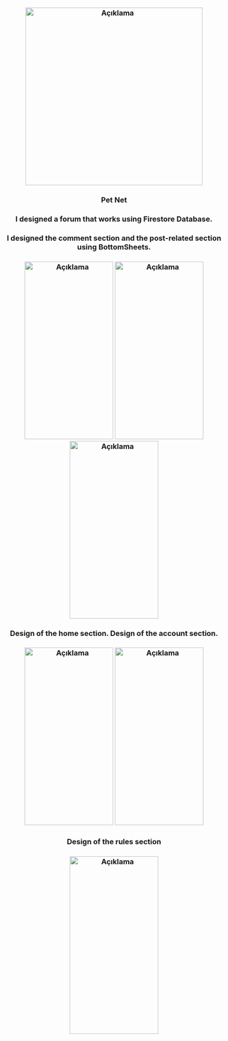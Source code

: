 <h3 align="center"><img src="https://github.com/MuhammetEmirErkut/PetNet/assets/147542769/bb7e0a8a-079c-4b09-ba6c-4cab3876b7de" alt="Açıklama" height="400" width="400"></h3>

<h3 align="center">Pet Net</h3>

<h3 align="center">I designed a forum that works using Firestore Database.</h3>

<h3 align="center">I designed the comment section and the post-related section using BottomSheets.</h3>

<h3 align="center"><img src="https://github.com/MuhammetEmirErkut/PetNet/assets/147542769/42abdb42-3312-4ade-8533-bc2f7e9d7c8c" alt="Açıklama" height="400" width="200"> </a> 
<img src="https://github.com/MuhammetEmirErkut/PetNet/assets/147542769/423dc5af-b230-4b2b-b175-24133c5573ce" alt="Açıklama" height="400" width="200"> </a> 
<img src="https://github.com/MuhammetEmirErkut/PetNet/assets/147542769/a59fb5a4-6133-4d72-ad7f-fa20d51de9a2" alt="Açıklama" height="400" width="200">

<h3 align="center">Design of the home section.                 Design of the account section.</h3>

<h3 align="center"><img src="https://github.com/MuhammetEmirErkut/PetNet/assets/147542769/ca35a263-f9a6-4bf5-b533-5e5e42f4efed" alt="Açıklama" height="400" width="200"> </a> 
<img src="https://github.com/MuhammetEmirErkut/PetNet/assets/147542769/10d1c471-3664-44e4-b35c-6e83045edb38" alt="Açıklama" height="400" width="200">

<h3 align="center">Design of the rules section</h3>

<h3 align="center"><img src="https://github.com/MuhammetEmirErkut/PetNet/assets/147542769/346170cb-0c46-482b-8654-3c31d1bde1ae" alt="Açıklama" height="400" width="200"></h3>

